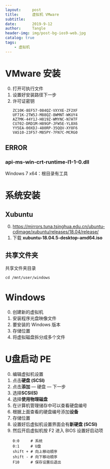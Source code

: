 ```yaml
---
layout:     post
title:      虚拟机 VMware
subtitle:   
date:       2019-9-12
author:     Tangle
header-img: img/post-bg-ios9-web.jpg
catalog: true
tags:
    - 虚拟机
---
```


# VMware 安装

0. 打开可执行文件
0. 设置好安装路径下一步
0. 许可证密钥
    ```
    ZC10K-8EF57-084QZ-VXYXE-ZF2XF
    UF71K-2TW5J-M88QZ-8WMNT-WKUY4
    AZ7MK-44Y1J-H819Z-WMYNC-N7ATF
    CU702-DRD1M-H89GP-JFW5E-YL8X6
    YY5EA-00XDJ-480RP-35QQV-XY8F6
    VA510-23F57-M85PY-7FN7C-MCRG0
    ```
    
## ERROR

### api-ms-win-crt-runtime-l1-1-0.dll

Windows 7 x64：根目录有工具

# 系统安装

## Xubuntu

0. https://mirrors.tuna.tsinghua.edu.cn/ubuntu-cdimage/xubuntu/releases/18.04/release/
0. 下载 **xubuntu-18.04.5-desktop-amd64.iso**

## 共享文件夹

共享文件夹目录

```
cd /mnt/user/windows
```

# Windows

0. 创建新的虚拟机
0. 安装程序光盘映像文件
0. 要安装的 Windows 版本
0. 存储位置
0. 将虚拟磁盘拆分成多个文件

# U盘启动 PE

0. 编辑虚拟机设置
0. 点击**硬盘 (SCSI)**
0. 点击**添加** — 硬盘 — 下一步
0. 选择**SCSI(S)**
0. 选择**使用物理磁盘**
0. 在计算机管理储存中可以查看硬盘编号
0. 根据上面查看的硬盘编号添加**设备**
0. 存储位置
0. 设置好后虚拟机设置界面会有**新硬盘 (SCSI)**
0. 然后开启虚拟机按 F2 进入 BIOS 设置好启动项
    ```
    0:0     # 系统
    0:1     # U盘
    shift + # 向上移动顺序
    shift - # 向下移动顺序
    F10     # 保存设置后退出
    ```
